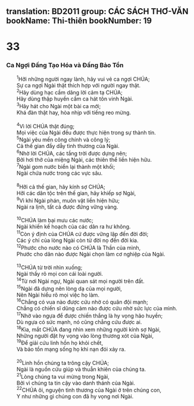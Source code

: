 translation: BD2011
group: CÁC SÁCH THƠ-VĂN
bookName: Thi-thiên 
bookNumber: 19
-------

<div class="title"><h1>33</h1><h3>Ca Ngợi Ðấng Tạo Hóa và Ðấng Bảo Tồn</h3></div>
<span class="verse thi_33_1">  <sup>1</sup>Hỡi những người ngay lành, hãy vui vẻ ca ngợi CHÚA;<br/>  Sự ca ngợi Ngài thật thích hợp với người ngay thật.<br/></span>
<span class="verse thi_33_2">  <sup>2</sup>Hãy dùng hạc cầm dâng lời cảm tạ CHÚA;<br/>  Hãy dùng thập huyền cầm ca hát tôn vinh Ngài.<br/></span>
<span class="verse thi_33_3">  <sup>3</sup>Hãy hát cho Ngài một bài ca mới;<br/>  Khá đàn thật hay, hòa nhịp với tiếng reo mừng.<br/><br/></span>
<span class="verse thi_33_4">  <sup>4</sup>Vì lời CHÚA thật đúng;<br/>  Mọi việc của Ngài đều được thực hiện trong sự thành tín.<br/></span>
<span class="verse thi_33_5">  <sup>5</sup>Ngài yêu mến công chính và công lý;<br/>  Cả thế gian đầy dẫy tình thương của Ngài. <br/></span>
<span class="verse thi_33_6">  <sup>6</sup>Nhờ lời CHÚA, các tầng trời được dựng nên;<br/>  Bởi hơi thở của miệng Ngài, các thiên thể liền hiện hữu.<br/></span>
<span class="verse thi_33_7">  <sup>7</sup>Ngài gom nước biển lại thành một khối;<br/>  Ngài chứa nước trong các vực sâu.<br/><br/></span>
<span class="verse thi_33_8">  <sup>8</sup>Hỡi cả thế gian, hãy kính sợ CHÚA;<br/>  Hỡi các dân tộc trên thế gian, hãy khiếp sợ Ngài,<br/></span>
<span class="verse thi_33_9">  <sup>9</sup>Vì khi Ngài phán, muôn vật liền hiện hữu;<br/>  Ngài ra lịnh, tất cả được đứng vững vàng.<br/><br/></span>
<span class="verse thi_33_10">  <sup>10</sup>CHÚA làm bại mưu các nước;<br/>  Ngài khiến kế hoạch của các dân ra hư không.<br/></span>
<span class="verse thi_33_11">  <sup>11</sup>Còn ý định của CHÚA cứ được vững lập đến đời đời;<br/>  Các ý chỉ của lòng Ngài còn từ đời nọ đến đời kia.<br/></span>
<span class="verse thi_33_12">  <sup>12</sup>Phước cho nước nào có CHÚA là Thần của mình,<br/>  Phước cho dân nào được Ngài chọn làm cơ nghiệp của Ngài.<br/><br/></span>
<span class="verse thi_33_13">  <sup>13</sup>CHÚA từ trời nhìn xuống;<br/>  Ngài thấy rõ mọi con cái loài người.<br/></span>
<span class="verse thi_33_14">  <sup>14</sup>Từ nơi Ngài ngự, Ngài quan sát mọi người trên đất.<br/></span>
<span class="verse thi_33_15">  <sup>15</sup>Ngài đã dựng nên lòng dạ của mọi người,<br/>  Nên Ngài hiểu rõ mọi việc họ làm.<br/></span>
<span class="verse thi_33_16">  <sup>16</sup>Chẳng có vua nào được cứu nhờ có quân đội mạnh;<br/>  Chẳng có chiến sĩ dũng cảm nào được cứu nhờ sức lực của mình.<br/></span>
<span class="verse thi_33_17">  <sup>17</sup>Nhờ vào ngựa để được chiến thắng là hy vọng hão huyền;<br/>  Dù ngựa có sức mạnh, nó cũng chẳng cứu được ai. <br/></span>
<span class="verse thi_33_18">  <sup>18</sup>Kìa, mắt CHÚA đang nhìn xem những người kính sợ Ngài,<br/>  Những người đặt hy vọng vào lòng thương xót của Ngài,<br/></span>
<span class="verse thi_33_19">  <sup>19</sup>Ðể giải cứu linh hồn họ khỏi chết,<br/>  Và bảo tồn mạng sống họ khi nạn đói xảy ra.<br/><br/></span>
<span class="verse thi_33_20">  <sup>20</sup>Linh hồn chúng ta trông cậy CHÚA;<br/>  Ngài là nguồn cứu giúp và thuẫn khiên của chúng ta.<br/></span>
<span class="verse thi_33_21">  <sup>21</sup>Lòng chúng ta vui mừng trong Ngài,<br/>  Bởi vì chúng ta tin cậy vào danh thánh của Ngài.<br/></span>
<span class="verse thi_33_22">  <sup>22</sup>CHÚA ôi, nguyện tình thương của Ngài ở trên chúng con,<br/>  Y như những gì chúng con đã hy vọng nơi Ngài.<br/></span>
